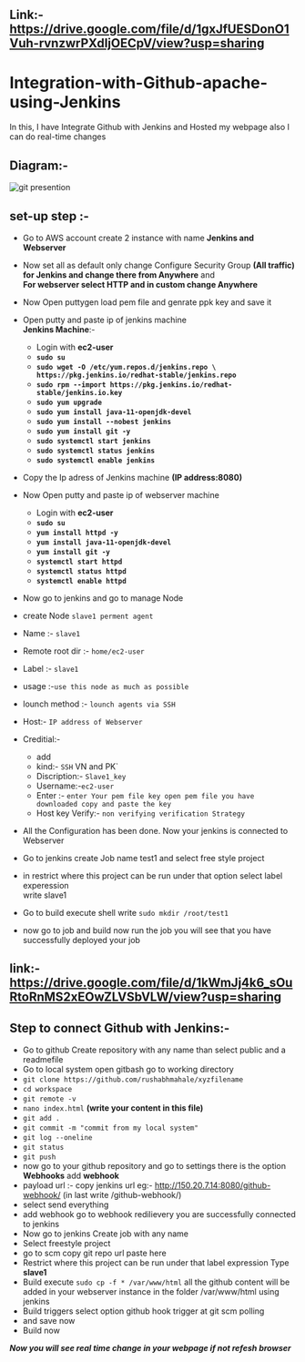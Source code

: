 ## Link:- https://drive.google.com/file/d/1gxJfUESDonO1Vuh-rvnzwrPXdIjOECpV/view?usp=sharing

# Integration-with-Github-apache-using-Jenkins
In this, I have Integrate Github with Jenkins and Hosted my webpage also I can do real-time changes</br>


## Diagram:- 

![git presention](https://user-images.githubusercontent.com/63963025/132023976-ce62b78d-64a0-4b71-b7b4-f64a351c386f.png)

## set-up step :- 
- Go to AWS account create 2 instance with name <b>Jenkins and Webserver</b> 
- Now set all as default only change Configure Security Group <b>(All traffic) for Jenkins and change there from Anywhere</b> and </br> 
  <b>For webserver select HTTP and in custom change Anywhere</b>
- Now Open puttygen load pem file and genrate ppk key and save it 
- Open putty and paste ip of jenkins machine</br>
    <b>Jenkins Machine</b>:- </br>
    * Login with <b> ec2-user
    * `sudo su`</br>
    * `sudo wget -O /etc/yum.repos.d/jenkins.repo \
    https://pkg.jenkins.io/redhat-stable/jenkins.repo ` 
    * `sudo rpm --import https://pkg.jenkins.io/redhat-stable/jenkins.io.key`
    * `sudo yum upgrade`
    * `sudo yum install java-11-openjdk-devel`
    * `sudo yum install --nobest jenkins`
    * `sudo yum install git -y`
    * `sudo systemctl start jenkins`
    * `sudo systemctl status jenkins`
    * `sudo systemctl enable jenkins`</b>
   
 - Copy the Ip adress of Jenkins machine <b>(IP address:8080)</b>
 - Now Open putty and paste ip of webserver machine</br>
   * Login with <b> ec2-user
   * `sudo su`
   * `yum install httpd -y`
   * `yum install java-11-openjdk-devel`
   * `yum install git -y`
   * `systemctl start httpd`
   * `systemctl status httpd`
   * `systemctl enable httpd`</b>
   
 - Now go to jenkins and go to manage Node 
 - create Node `slave1 perment agent` 
 - Name :- `slave1`
 - Remote root dir :- `home/ec2-user`
 - Label :- `slave1`
 - usage :-`use this node as much as possible`
 - lounch method :- `lounch agents via SSH`
 - Host:- `IP address of Webserver`
 - Creditial:- 
    * add 
    * kind:- `SSH` VN and PK`
    * Discription:- `Slave1_key`
    * Username:-`ec2-user`
    * Enter :- `enter Your pem file key open pem file you have downloaded copy and paste the key`
    * Host key Verify:- `non verifying verification Strategy`
 - All the Configuration has been done. Now your jenkins is connected to Webserver 
 - Go to jenkins create Job name test1 and select free style project 
 - in restrict where this project can be run under that option select label experession</br>
   write slave1
 - Go to build execute shell write `sudo mkdir /root/test1` 
 - now go to job and build now run the job you will see that you have successfully deployed your job  
 ## <b>link:-</b> https://drive.google.com/file/d/1kWmJj4k6_sOuRtoRnMS2xEOwZLVSbVLW/view?usp=sharing
 
 ## Step to connect Github with Jenkins:- 
 - Go to github Create repository with any name than select public and a readmefile 
 - Go to local system open gitbash go to working directory 
 - `git clone https://github.com/rushabhmahale/xyzfilename`
 - `cd workspace`
 - `git remote -v`
 - `nano index.html` <b>(write your content in this file)</b>
 - `git add .`
 - `git commit -m "commit from my local system"` 
 - `git log --oneline`
 - `git status`
 - `git push`
 - now go to your github repository and go to settings there is the option <b>Webhooks</b> add <b>webhook</b>
 - payload url :- </b>copy jenkins url eg:- http://150.20.7.14:8080/github-webhook/ (in last write /github-webhook/)
 - select send everything 
 - add webhook go to webhook redilievery you are successfully connected to jenkins 
 - Now go to jenkins Create job with any name 
 - Select freestyle project 
 - go to scm copy git repo url paste here 
 - Restrict where this project can be run under that label expression Type <b>slave1</b>
 - Build execute `sudo cp -f * /var/www/html` all the github content will be added in your webserver instance in the folder /var/www/html using jenkins 
 - Build triggers select option  github hook trigger at git scm polling 
 - and save now  
 - Build now 

 _**Now you will see real time change in your webpage if not refesh browser**_  
 
 
 
  
